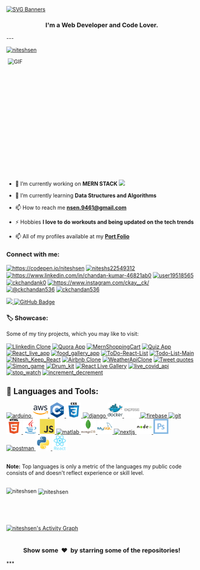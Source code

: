 [![SVG Banners](https://svg-banners.vercel.app/api?type=typeWriter&text1=Hi%20%F0%9F%91%8B,%20I%27m%20Chandan&nbsp;Kumar,%20welcome%20to%20my%20GitHub%20Profile&height=100&width=1000)](https://github.com/Ckchandan536/svg-banners)

<h3 align="center">I'm a Web Developer and Code Lover.</h3>
---


<p align="left"> <a href="https://github.com/ryo-ma/github-profile-trophy"><img src="https://github-profile-trophy.vercel.app/?username=ckchandan536" alt="niteshsen" /></a> </p>


<img align="right" alt="GIF" src="https://github.com/abhisheknaiidu/abhisheknaiidu/blob/master/code.gif?raw=true" width="500" height="320" />

- 🔭 I’m currently working on **MERN STACK** <img src="https://media.giphy.com/media/WUlplcMpOCEmTGBtBW/giphy.gif" width="30">

- 🌱 I’m currently learning **Data Structures and Algorithms**

- 📫 How to reach me **nsen.9461@gmail.com**

- ⚡ Hobbies **I love to do workouts and being updated on the tech trends**

- 📫 All of my profiles available at my <a href="https://niteshsen.github.io/portfolionitesh/">**Port Folio**</a>


<h3 align="left">Connect with me:</h3>
<p align="left">
<a href="https://codepen.io/niteshsen" target="blank"><img align="center" src="https://raw.githubusercontent.com/rahuldkjain/github-profile-readme-generator/master/src/images/icons/Social/codepen.svg" alt="https://codepen.io/niteshsen" height="30" width="40" /></a>
<a href="https://twitter.com/@niteshs22549312" target="blank"><img align="center" src="https://raw.githubusercontent.com/rahuldkjain/github-profile-readme-generator/master/src/images/icons/Social/twitter.svg" alt="niteshs22549312" height="30" width="40" /></a>
<a href="https://www.linkedin.com/in/nitesh-sen-34b099192/" target="blank"><img align="center" src="https://raw.githubusercontent.com/rahuldkjain/github-profile-readme-generator/master/src/images/icons/Social/linked-in-alt.svg" alt="https://www.linkedin.com/in/chandan-kumar-46821ab0" height="30" width="40" /></a>
<a href="https://stackoverflow.com/users/20553074/nitesh-sen" target="blank"><img align="center" src="https://raw.githubusercontent.com/rahuldkjain/github-profile-readme-generator/master/src/images/icons/Social/stack-overflow.svg" alt="user19518565" height="30" width="40" /></a>
<a href="https://m.facebook.com/niteshkumar.sen.773?_rdr#_=_" target="blank"><img align="center" src="https://raw.githubusercontent.com/rahuldkjain/github-profile-readme-generator/master/src/images/icons/Social/facebook.svg" alt="ckchandank0" height="30" width="40" /></a>
<a href="https://www.instagram.com/nsen152/" target="blank"><img align="center" src="https://raw.githubusercontent.com/rahuldkjain/github-profile-readme-generator/master/src/images/icons/Social/instagram.svg" alt="https://www.instagram.com/ckay__ck/" height="30" width="40" /></a>
<a href="https://www.hackerrank.com/nsen_9461" target="blank"><img align="center" src="https://raw.githubusercontent.com/rahuldkjain/github-profile-readme-generator/master/src/images/icons/Social/hackerrank.svg" alt="@ckchandan536" height="30" width="40" /></a>
<a href="https://leetcode.com/nitesh_sen123/" target="blank"><img align="center" src="https://raw.githubusercontent.com/rahuldkjain/github-profile-readme-generator/master/src/images/icons/Social/leet-code.svg" alt="ckchandan536" height="30" width="40" /></a>
</p>
<a href="https://github.com/Meghna-DAS/github-profile-views-counter">
    <img src="https://komarev.com/ghpvc/?username=niteshsen">
</a>
<a href="https://github.com/niteshsen?tab=followers"><img src="https://img.shields.io/github/followers/Ckchandan536?label=Followers&style=social" alt="GitHub Badge"></a>


### 🏷️ Showcase:
  Some of my tiny projects, which you may like to visit:
  <br><br>
  [![Llinkedin Clone](https://img.shields.io/badge/8-Linkedin_clone_CSS-2ea44f?style=for-the-badge&color=002499)](https://niteshsen.github.io/Linkdin_clone/)
  [![Quora App](https://img.shields.io/badge/9-quora_App-2ea44f?style=for-the-badge&color=red)](https://gleeful-pudding-d14d34.netlify.app/)
  [![MernShoppingCart](https://img.shields.io/badge/12-Mern_App-2ea44f?style=for-the-badge&color=blue)](https://fabulous-brigadeiros-f6a5ea.netlify.app/)
  [![Quiz App](https://img.shields.io/badge/6-Quiz_App-2ea44f?style=for-the-badge&color=red)](https://niteshsen.github.io/quizApp/)
  [![React_live_app](https://img.shields.io/badge/6-React_live_technical-2ea44f?style=for-the-badge&color=red)](https://reactlive-website.vercel.app/)
  [![food_gallery_app](https://img.shields.io/badge/6-React_food_gallery-2ea44f?style=for-the-badge&color=red)](https://timely-sundae-98d110.netlify.app/)
  [![ToDo-React-List](https://img.shields.io/badge/6-ToDo_React_List-2ea44f?style=for-the-badge&color=red)](https://niteshsen.github.io/ToDo-React-Lsit/)
  [![Todo-List-Main](https://img.shields.io/badge/6-Todo_List_Main-2ea44f?style=for-the-badge&color=red)](https://comfy-seahorse-1ae475.netlify.app/)
  [![Nitesh_Keep_React](https://img.shields.io/badge/6-Google_Keep_React-2ea44f?style=for-the-badge&color=red)](https://niteshsen.github.io/NiteshKeep/)
  [![Airbnb Clone](https://img.shields.io/badge/9-Airbnb_Clone_NodeJS-2ea44f?style=for-the-badge&color=F24481)](https://air-bnb-clone-main-niteshsen.vercel.app/)
  [![WeatherApiClone](https://img.shields.io/badge/5-reactweather-2ea44f?style=for-the-badge&color=blue)](https://thunderous-faloodeh-cef470.netlify.app/)
  [![Tweet quotes](https://img.shields.io/badge/7-Quotes-2ea44f?style=for-the-badge&color=yellow)](https://niteshsen.github.io/Quotes_Random/)
  [![Simon_game](https://img.shields.io/badge/6-SimonGame-2ea44f?style=for-the-badge&color=purple)](https://niteshsen.github.io/siMon_Game/)
  [![Drum_kit](https://img.shields.io/badge/6-drum-kit2ea44f?style=for-the-badge&color=yellow)]( https://niteshsen.github.io/Drum_kit//)
  [![React Live Gallery](https://img.shields.io/badge/9-React_live_gallery-2ea44f?style=for-the-badge&color=yellow)](https://roaring-swan-f38d41.netlify.app//)
  [![live_covid_api](https://img.shields.io/badge/9-live_covid_api-2ea44f?style=for-the-badge&color=pink)](https://tiny-hummingbird-858cb1.netlify.app/)
  [![stop_watch](https://img.shields.io/badge/9-stop_watch-2ea44f?style=for-the-badge&color=goldenrod)](https://niteshsen.github.io/stopwatvh/)
  [![increment_decrement](https://img.shields.io/badge/9-icrement_decfrrement-2ea44f?style=for-the-badge&color=blue)](https://reliable-kangaroo-efc20a.netlify.app/) 


## 🚀 Languages and Tools:
<p align="left"> <a href="https://www.arduino.cc/" target="_blank" rel="noreferrer"> <img src="https://cdn.worldvectorlogo.com/logos/arduino-1.svg" alt="arduino" width="40" height="40"/> </a> <a href="https://aws.amazon.com" target="_blank" rel="noreferrer"> <img src="https://raw.githubusercontent.com/devicons/devicon/master/icons/amazonwebservices/amazonwebservices-original-wordmark.svg" alt="aws" width="40" height="40"/> </a> <a href="https://www.w3schools.com/cpp/" target="_blank" rel="noreferrer"> <img src="https://raw.githubusercontent.com/devicons/devicon/master/icons/cplusplus/cplusplus-original.svg" alt="cplusplus" width="40" height="40"/> </a> <a href="https://www.w3schools.com/css/" target="_blank" rel="noreferrer"> <img src="https://raw.githubusercontent.com/devicons/devicon/master/icons/css3/css3-original-wordmark.svg" alt="css3" width="40" height="40"/> </a> <a href="https://www.djangoproject.com/" target="_blank" rel="noreferrer"> <img src="https://cdn.worldvectorlogo.com/logos/django.svg" alt="django" width="40" height="40"/> </a> <a href="https://www.docker.com/" target="_blank" rel="noreferrer"> <img src="https://raw.githubusercontent.com/devicons/devicon/master/icons/docker/docker-original-wordmark.svg" alt="docker" width="40" height="40"/> </a> <a href="https://expressjs.com" target="_blank" rel="noreferrer"> <img src="https://raw.githubusercontent.com/devicons/devicon/master/icons/express/express-original-wordmark.svg" alt="express" width="40" height="40"/> </a> <a href="https://firebase.google.com/" target="_blank" rel="noreferrer"> <img src="https://www.vectorlogo.zone/logos/firebase/firebase-icon.svg" alt="firebase" width="40" height="40"/> </a> <a href="https://git-scm.com/" target="_blank" rel="noreferrer"> <img src="https://www.vectorlogo.zone/logos/git-scm/git-scm-icon.svg" alt="git" width="40" height="40"/> </a> <a href="https://www.w3.org/html/" target="_blank" rel="noreferrer"> <img src="https://raw.githubusercontent.com/devicons/devicon/master/icons/html5/html5-original-wordmark.svg" alt="html5" width="40" height="40"/> </a> <a href="https://www.java.com" target="_blank" rel="noreferrer"> <img src="https://raw.githubusercontent.com/devicons/devicon/master/icons/java/java-original.svg" alt="java" width="40" height="40"/> </a> <a href="https://developer.mozilla.org/en-US/docs/Web/JavaScript" target="_blank" rel="noreferrer"> <img src="https://raw.githubusercontent.com/devicons/devicon/master/icons/javascript/javascript-original.svg" alt="javascript" width="40" height="40"/> </a> <a href="https://www.mathworks.com/" target="_blank" rel="noreferrer"> <img src="https://upload.wikimedia.org/wikipedia/commons/2/21/Matlab_Logo.png" alt="matlab" width="40" height="40"/> </a> <a href="https://www.mongodb.com/" target="_blank" rel="noreferrer"> <img src="https://raw.githubusercontent.com/devicons/devicon/master/icons/mongodb/mongodb-original-wordmark.svg" alt="mongodb" width="40" height="40"/> </a> <a href="https://www.mysql.com/" target="_blank" rel="noreferrer"> <img src="https://raw.githubusercontent.com/devicons/devicon/master/icons/mysql/mysql-original-wordmark.svg" alt="mysql" width="40" height="40"/> </a> <a href="https://nextjs.org/" target="_blank" rel="noreferrer"> <img src=."https://cdn.worldvectorlogo.com/logos/nextjs-2.svg" alt="nextjs" width="40" height="40"/> </a> <a href="https://nodejs.org" target="_blank" rel="noreferrer"> <img src="https://raw.githubusercontent.com/devicons/devicon/master/icons/nodejs/nodejs-original-wordmark.svg" alt="nodejs" width="40" height="40"/> </a> <a href="https://www.photoshop.com/en" target="_blank" rel="noreferrer"> <img src="https://raw.githubusercontent.com/devicons/devicon/master/icons/photoshop/photoshop-line.svg" alt="photoshop" width="40" height="40"/> </a> <a href="https://postman.com" target="_blank" rel="noreferrer"> <img src="https://www.vectorlogo.zone/logos/getpostman/getpostman-icon.svg" alt="postman" width="40" height="40"/> </a> <a href="https://www.python.org" target="_blank" rel="noreferrer"> <img src="https://raw.githubusercontent.com/devicons/devicon/master/icons/python/python-original.svg" alt="python" width="40" height="40"/> </a> <a href="https://reactjs.org/" target="_blank" rel="noreferrer"> <img src="https://raw.githubusercontent.com/devicons/devicon/master/icons/react/react-original-wordmark.svg" alt="react" width="40" height="40"/> </a> </p>
<br/>
<b>Note:</b> Top languages is only a metric of the languages my public code consists of and doesn't reflect experience or skill level.
<br/>

<br/>
<p><img align="left" src="https://github-readme-stats.vercel.app/api/top-langs?username=niteshsen&show_icons=true&locale=en&layout=compact" alt="niteshsen" /></p>



<p>&nbsp;<img align="center" src="https://github-readme-stats.vercel.app/api?username=niteshsen&show_icons=true&locale=en" alt="niteshsen" /></p>

<p><img align="center" src="https://github-readme-streak-stats.herokuapp.com/?user=niteshsen&" alt="" /></p>
<br/>
<br/>
<a href="https://github.com/delegent/github-readme-activity-graph"><img alt="niteshsen's Activity Graph" src="https://activity-graph.herokuapp.com/graph?username=niteshsen&bg_color=0D1117&color=5BCDEC&line=5BCDEC&point=FFFFFF&hide_border=true" /></a>
<br/>
<br/>
<div align="center">
    <h3 align="center">Show some &nbsp;❤️&nbsp; by starring some of the repositories!</h3>
</div>
***


